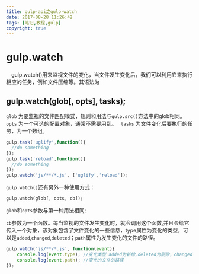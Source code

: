 ```yaml
---
title: gulp-api之gulp-watch
date: 2017-08-28 11:26:42
tags: [笔记,教程,gulp]
copyright: true
---
```

# gulp.watch
　gulp.watch()用来监视文件的变化，当文件发生变化后，我们可以利用它来执行相应的任务，例如文件压缩等。其语法为

## gulp.watch(glob[, opts], tasks); 
`glob` 为要监视的文件匹配模式，规则和用法与`gulp.src()`方法中的glob相同。
`opts` 为一个可选的配置对象，通常不需要用到。
` tasks` 为文件变化后要执行的任务，为一个数组。
<!--more-->

```javascript
gulp.task('uglify',function(){
  //do something
});
gulp.task('reload',function(){
  //do something
});
gulp.watch('js/**/*.js', ['uglify','reload']);
```

`gulp.watch()`还有另外一种使用方式：

`gulp.watch(glob[, opts, cb]);`

`glob`和`opts`参数与第一种用法相同;

`cb`参数为一个函数。每当监视的文件发生变化时，就会调用这个函数,并且会给它传入一个对象，该对象包含了文件变化的一些信息，type属性为变化的类型，可以是`added`,`changed`,`deleted`；`path`属性为发生变化的文件的路径。

```javascript
gulp.watch('js/**/*.js', function(event){
    console.log(event.type); //变化类型 added为新增,deleted为删除，changed为改变 
    console.log(event.path); //变化的文件的路径
}); 
```